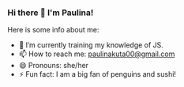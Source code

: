 ### Hi there 👋 I'm Paulina!

Here is some info about me:

- 🔭 I’m currently training my knowledge of JS.
- 📫 How to reach me: paulinakuta00@gmail.com
- 😄 Pronouns: she/her
- ⚡ Fun fact: I am a big fan of penguins and sushi!
